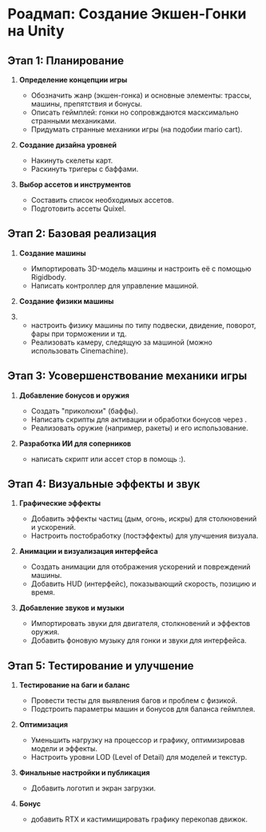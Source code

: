 # Роадмап: Создание Экшен-Гонки на Unity

## Этап 1: Планирование
1. **Определение концепции игры**
   - Обозначить жанр (экшен-гонка) и основные элементы: трассы, машины, препятствия и бонусы.
   - Описать геймплей: гонки но сопровждаются масксимально странными механиками.
   - Придумать странные механики игры (на подобии mario cart).

2. **Создание дизайна уровней**
   - Накинуть скелеты карт.
   - Раскинуть тригеры с баффами.

3. **Выбор ассетов и инструментов**
   - Составить список необходимых ассетов.
   - Подготовить ассеты Quixel.

## Этап 2: Базовая реализация

1. **Создание машины**
   - Импортировать 3D-модель машины и настроить её с помощью Rigidbody.
   - Написать контроллер для управление машиной.

2. **Создание физики машины**
3. - настроить физику машины по типу подвески, двидение, поворот, фары при торможении и тд.
   - Реализовать камеру, следящую за машиной (можно использовать Cinemachine).

## Этап 3: Усовершенствование механики игры

1. **Добавление бонусов и оружия**
   - Создать "приколюхи" (баффы).
   - Написать скрипты для активации и обработки бонусов через .
   - Реализовать оружие (например, ракеты) и его использование.

2. **Разработка ИИ для соперников**
   - написать скрипт или ассет стор в помощь :).

## Этап 4: Визуальные эффекты и звук
1. **Графические эффекты**
   - Добавить эффекты частиц (дым, огонь, искры) для столкновений и ускорений.
   - Настроить постобработку (постэффекты) для улучшения визуала.

2. **Анимации и визуализация интерфейса**
   - Создать анимации для отображения ускорений и повреждений машины.
   - Добавить HUD (интерфейс), показывающий скорость, позицию и время.

3. **Добавление звуков и музыки**
   - Импортировать звуки для двигателя, столкновений и эффектов оружия.
   - Добавить фоновую музыку для гонки и звуки для интерфейса.

## Этап 5: Тестирование и улучшение
1. **Тестирование на баги и баланс**
   - Провести тесты для выявления багов и проблем с физикой.
   - Подстроить параметры машин и бонусов для баланса геймплея.

2. **Оптимизация**
   - Уменьшить нагрузку на процессор и графику, оптимизировав модели и эффекты.
   - Настроить уровни LOD (Level of Detail) для моделей и текстур.

3. **Финальные настройки и публикация**
   - Добавить логотип и экран загрузки.
  
3. **Бонус**
   - добавить RTX и кастимищировать графику перекопав движок.
